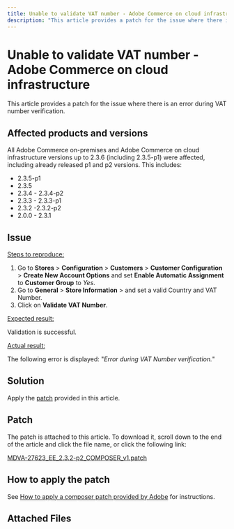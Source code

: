 ```yaml
---
title: Unable to validate VAT number - Adobe Commerce on cloud infrastructure
description: "This article provides a patch for the issue where there is an error during VAT number verification."
---
```


# Unable to validate VAT number - Adobe Commerce on cloud infrastructure

This article provides a patch for the issue where there is an error during VAT number verification.

## Affected products and versions

All Adobe Commerce on-premises and Adobe Commerce on cloud infrastructure versions up to 2.3.6 (including 2.3.5-p1) were affected, including already released p1 and p2 versions. This includes:

* 2.3.5-p1
* 2.3.5
* 2.3.4 - 2.3.4-p2
* 2.3.3 - 2.3.3-p1
* 2.3.2 -2.3.2-p2
* 2.0.0 - 2.3.1

## Issue

 <u>Steps to reproduce:</u>

1. Go to **Stores** > **Configuration** > **Customers** > **Customer Configuration** > **Create New Account Options** and set **Enable Automatic Assignment** to **Customer Group** to *Yes*.
1. Go to **General** > **Store Information** > and set a valid Country and VAT Number.
1. Click on **Validate VAT Number**.

 <u>Expected result:</u>

Validation is successful.

 <u>Actual result:</u>

The following error is displayed: "*Error during VAT Number verification.*"

## Solution

Apply the [patch](assets/MDVA-27623_EE_2.3.2-p2_COMPOSER_v1.patch.zip) provided in this article.

## Patch

The patch is attached to this article. To download it, scroll down to the end of the article and click the file name, or click the following link:

 [MDVA-27623\_EE\_2.3.2-p2\_COMPOSER\_v1.patch](assets/MDVA-27623_EE_2.3.2-p2_COMPOSER_v1.patch.zip)

## How to apply the patch

See [How to apply a composer patch provided by Adobe](https://support.magento.com/hc/en-us/articles/360028367731) for instructions.

## Attached Files